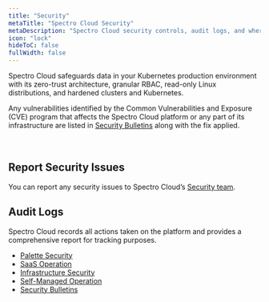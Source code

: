 ```yaml
---
title: "Security"
metaTitle: "Spectro Cloud Security"
metaDescription: "Spectro Cloud security controls, audit logs, and where to report security issues"
icon: "lock"
hideToC: false
fullWidth: false
---
```


Spectro Cloud safeguards data in your Kubernetes production environment with its zero-trust architecture, granular RBAC, read-only Linux distributions, and hardened clusters and Kubernetes. 

Any vulnerabilities identified by the Common Vulnerabilities and Exposure (CVE) program that affects the Spectro Cloud platform or any part of its infrastructure are listed in [Security Bulletins](/security/security-bulletins) along with the fix applied.   
<br />
<br />

## Report Security Issues

You can report any security issues to Spectro Cloud’s [Security team](security-issues@spectrocloud.com).

## Audit Logs

Spectro Cloud records all actions taken on the platform and provides a comprehensive report for tracking purposes.
<br />

- [Palette Security](/security/palette-security)
- [SaaS Operation](/security/saas-operation)
- [Infrastructure Security](/security/infrastructure)
- [Self-Managed Operation](/security/self-managed-operation)
- [Security Bulletins](/security/security-bulletins)
<br />

